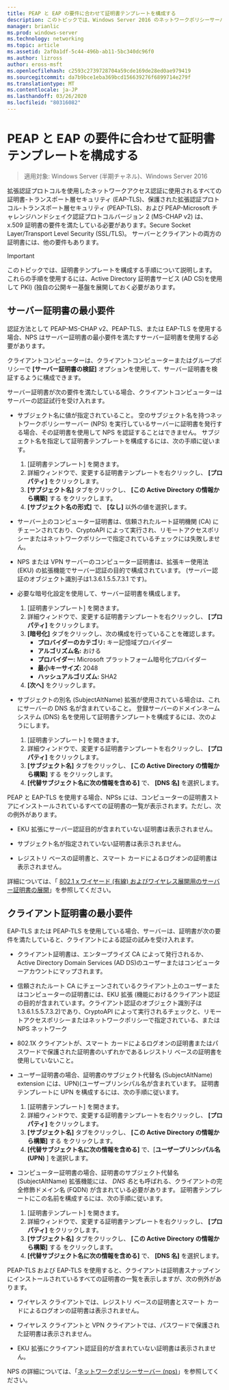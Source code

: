 ```yaml
---
title: PEAP と EAP の要件に合わせて証明書テンプレートを構成する
description: このトピックでは、Windows Server 2016 のネットワークポリシーサーバーとリモートアクセスで証明書を使用する方法について説明します。
manager: brianlic
ms.prod: windows-server
ms.technology: networking
ms.topic: article
ms.assetid: 2af0a1df-5c44-496b-ab11-5bc340dc96f0
ms.author: lizross
author: eross-msft
ms.openlocfilehash: c2593c2739728704a59cde169de28ed0ae979419
ms.sourcegitcommit: da7b9bce1eba369bcd156639276f6899714e279f
ms.translationtype: MT
ms.contentlocale: ja-JP
ms.lasthandoff: 03/26/2020
ms.locfileid: "80316082"
---
```

# <a name="configure-certificate-templates-for-peap-and-eap-requirements"></a>PEAP と EAP の要件に合わせて証明書テンプレートを構成する

>適用対象: Windows Server (半期チャネル)、Windows Server 2016

拡張認証プロトコルを使用したネットワークアクセス認証に使用されるすべての証明書\-トランスポート層セキュリティ \(EAP\-TLS\)、保護された拡張認証プロトコル\-トランスポート層セキュリティ \(PEAP\-TLS\)、および PEAP\-Microsoft チャレンジハンドシェイク認証プロトコルバージョン 2 \(MS\-CHAP v2\) は、x.509 証明書の要件を満たしている必要があります。Secure Socket Layer/Transport Level Security (SSL/TLS)。 サーバーとクライアントの両方の証明書には、他の要件もあります。

>[!IMPORTANT]
>このトピックでは、証明書テンプレートを構成する手順について説明します。 これらの手順を使用するには、Active Directory 証明書サービス \(AD CS\)を使用して PKI\) \(独自の公開キー基盤を展開しておく必要があります。

## <a name="minimum-server-certificate-requirements"></a>サーバー証明書の最小要件

認証方法として PEAP\-MS\-CHAP v2、PEAP\-TLS、または EAP\-TLS を使用する場合、NPS はサーバー証明書の最小要件を満たすサーバー証明書を使用する必要があります。 

クライアントコンピューターは、クライアントコンピューターまたはグループポリシーで **[サーバー証明書の検証]** オプションを使用して、サーバー証明書を検証するように構成できます。 

サーバー証明書が次の要件を満たしている場合、クライアントコンピューターはサーバーの認証試行を受け入れます。

- サブジェクト名に値が指定されていること。 空のサブジェクト名を持つネットワークポリシーサーバー (NPS) を実行しているサーバーに証明書を発行する場合、その証明書を使用して NPS を認証することはできません。 サブジェクト名を指定して証明書テンプレートを構成するには、次の手順に従います。

    1. [証明書テンプレート] を開きます。
    2. 詳細ウィンドウで、変更する証明書テンプレートを右クリックし、 **[プロパティ]** をクリックします。
    3. **[サブジェクト名]** タブをクリックし、 **[この Active Directory の情報から構築]** する をクリックします。
    4. **[サブジェクト名の形式]** で、 **[なし]** 以外の値を選択します。

- サーバー上のコンピューター証明書は、信頼されたルート証明機関 (CA) にチェーンされており、CryptoAPI によって実行され、リモートアクセスポリシーまたはネットワークポリシーで指定されているチェックには失敗しません。

- NPS または VPN サーバーのコンピューター証明書は、拡張キー使用法 (EKU) の拡張機能でサーバー認証の目的で構成されています。 (サーバー認証のオブジェクト識別子は1.3.6.1.5.5.7.3.1 です)。

- 必要な暗号化設定を使用して、サーバー証明書を構成します。

    1. [証明書テンプレート] を開きます。
    2. 詳細ウィンドウで、変更する証明書テンプレートを右クリックし、 **[プロパティ]** をクリックします。
    3. **[暗号化]** タブをクリックし、次の構成を行っていることを確認します。
       - **プロバイダーのカテゴリ:** キー記憶域プロバイダー
       - **アルゴリズム名:** おける
       - **プロバイダー:** Microsoft プラットフォーム暗号化プロバイダー
       - **最小キーサイズ:** 2048
       - **ハッシュアルゴリズム:** SHA2
    4. **[次へ]** をクリックします。

- サブジェクトの別名 (SubjectAltName) 拡張が使用されている場合は、これにサーバーの DNS 名が含まれていること。 登録サーバーのドメインネームシステム (DNS) 名を使用して証明書テンプレートを構成するには、次のようにします。 

    1. [証明書テンプレート] を開きます。
    2. 詳細ウィンドウで、変更する証明書テンプレートを右クリックし、 **[プロパティ]** をクリックします。
    3. **[サブジェクト名]** タブをクリックし、 **[この Active Directory の情報から構築]** する をクリックします。
    4. **[代替サブジェクト名に次の情報を含める]** で、 **[DNS 名]** を選択します。

PEAP と EAP-TLS を使用する場合、NPSs には、コンピューターの証明書ストアにインストールされているすべての証明書の一覧が表示されます。ただし、次の例外があります。

- EKU 拡張にサーバー認証目的が含まれていない証明書は表示されません。

- サブジェクト名が指定されていない証明書は表示されません。

- レジストリ ベースの証明書と、スマート カードによるログオンの証明書は表示されません。

詳細については、「 [802.1 x ワイヤード (有線) およびワイヤレス展開用のサーバー証明書の展開](https://technet.microsoft.com/windows-server-docs/networking/core-network-guide/cncg/server-certs/deploy-server-certificates-for-802.1x-wired-and-wireless-deployments)」を参照してください。

## <a name="minimum-client-certificate-requirements"></a>クライアント証明書の最小要件

EAP-TLS または PEAP-TLS を使用している場合、サーバーは、証明書が次の要件を満たしていると、クライアントによる認証の試みを受け入れます。

- クライアント証明書は、エンタープライズ CA によって発行されるか、Active Directory Domain Services \(AD DS\)のユーザーまたはコンピューターアカウントにマップされます。

- 信頼されたルート CA にチェーンされているクライアント上のユーザーまたはコンピューターの証明書には、EKU 拡張 \(機能におけるクライアント認証の目的が含まれています。クライアント認証のオブジェクト識別子は 1.3.6.1.5.5.7.3.2\)であり、CryptoAPI によって実行されるチェックと、リモートアクセスポリシーまたはネットワークポリシーで指定されている、または NPS ネットワーク

- 802.1X クライアントが、スマート カードによるログオンの証明書またはパスワードで保護された証明書のいずれかであるレジストリ ベースの証明書を使用していないこと。

- ユーザー証明書の場合、証明書のサブジェクト代替名 \(SubjectAltName\) extension には、UPN\)\(ユーザープリンシパル名が含まれています。 証明書テンプレートに UPN を構成するには、次の手順に従います。

    1. [証明書テンプレート] を開きます。
    2. 詳細ウィンドウで、変更する証明書テンプレートを右クリックし、 **[プロパティ]** をクリックします。
    3. **[サブジェクト名]** タブをクリックし、 **[この Active Directory の情報から構築]** する をクリックします。
    4. **[代替サブジェクト名に次の情報を含める]** で、[**ユーザープリンシパル名 \(UPN\)** ] を選択します。

- コンピューター証明書の場合、証明書のサブジェクト代替名 \(SubjectAltName\) 拡張機能には、 *DNS 名*とも呼ばれる、クライアントの完全修飾ドメイン名 \(FQDN\) が含まれている必要があります。 証明書テンプレートにこの名前を構成するには、次の手順に従います。

    1. [証明書テンプレート] を開きます。
    2. 詳細ウィンドウで、変更する証明書テンプレートを右クリックし、 **[プロパティ]** をクリックします。
    3. **[サブジェクト名]** タブをクリックし、 **[この Active Directory の情報から構築]** する をクリックします。
    4. **[代替サブジェクト名に次の情報を含める]** で、 **[DNS 名]** を選択します。

PEAP\-TLS および EAP\-TLS を使用すると、クライアントは証明書スナップインにインストールされているすべての証明書の一覧を表示しますが、次の例外があります。

- ワイヤレス クライアントでは、レジストリ ベースの証明書とスマート カードによるログオンの証明書は表示されません。 

- ワイヤレス クライアントと VPN クライアントでは、パスワードで保護された証明書は表示されません。 

- EKU 拡張にクライアント認証目的が含まれていない証明書は表示されません。


NPS の詳細については、「[ネットワークポリシーサーバー (nps)](nps-top.md)」を参照してください。
